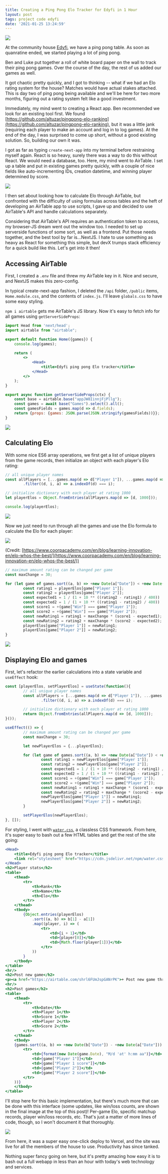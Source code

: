 ```yaml
---
title: Creating a Ping Pong Elo Tracker for Edyfi in 1 Hour
layout: post
tags: project code edyfi
date: '2021-01-25 13:24:59'
---
```


![](/blog/2021-01/edyfi-elo/final.jpg)

At the community house [Edyfi](https://edyfi.co/85e37d59e0064c8d8f4f2cb91168eb18), we have a ping pong table. As soon as quanratine ended, we started playing a lot of ping pong.

Ben and Luke put together a roll of white board paper on the wall to track their ping pong games. Over the course of the day, the rest of us added our games as well.

It got chaotic pretty quickly, and I got to thinking -- what if we had an Elo rating system for the house? Matches would have actual stakes attached. This is day two of ping pong being available and we'll be here for two more months, figuring out a rating system felt like a good investment.

Immediately, my mind went to creating a React app. Ben recommended we look for an existing tool first. We found [https://github.com/altuzar/pingpong-elo-ranking](https://github.com/altuzar/pingpong-elo-ranking), but it was a little jank (requiring each player to make an account and log in to log games). At the end of the day, I was surprised to come up short, without a good existing solution. So, building our own it was.

I got as far as typing `create-next-app` into my terminal before restraining myself again. React is so heavy, surely there was a way to do this without React. We would need a database, too. Here, my mind went to AirTable. I set up a table and put in existing games pretty quickly, with a couple of nice fields like auto-incrementing IDs, creation datetime, and winning player determined by score.

![](/blog/2021-01/edyfi-elo/airtable.jpg)

I then set about looking how to calculate Elo through AirTable, but confronted with the difficulty of using formulas across tables and the heft of developing an AirTable app to use scripts, I gave up and decided to use AirTable's API and handle calculations separately.

Considering that AirTable's API requires an authentication token to access, my browser-JS dream went out the window too. I needed to set up serverside functions of some sort, as well as a frontend. Put those needs together, and the best tool by far is...NextJS. I hate to use something as heavy as React for something this simple, but devX trumps stack efficiency for a quick build like this. Let's get into it then!

## Accessing AirTable
First, I created a `.env` file and threw my AirTable key in it. Nice and secure, and NextJS makes this zero-config.

In typical create-next-app fashion, I deleted the `/api` folder, `/public` items, `Home.module.css`, and the contents of `index.js`. I'll leave `globals.css` to have some easy styling.

`npm i airtable` gets me AirTable's JS library. Now it's easy to fetch info for all games using `getServerSideProps`:

```jsx
import Head from 'next/head';
import airtable from "airtable";

export default function Home({games}) {
    console.log(games);

    return (
        <>
            <Head>
                <title>Edyfi ping pong Elo tracker</title>
            </Head>
        </>
    );
}

export async function getServerSideProps(ctx) {
    const base = airtable.base("appJW8IinnjFjPllg");
    const games = await base("Games").select().all();
    const gamesFields = games.map(d => d.fields);
    return {props: {games: JSON.parse(JSON.stringify(gamesFields))}};
}
```

![](/blog/2021-01/edyfi-elo/browser.jpg)

## Calculating Elo
With some nice ES6 array operations, we first get a list of unique players from the game records, then initialize an object with each player's Elo rating:

```jsx
// all unique player names
const allPlayers = [...games.map(d => d["Player 1"]), ...games.map(d => d["Player 2"])]
		.filter((d, i, a) => a.indexOf(d) === i);

// initialize dictionary with each player at rating 1000
let playerElos = Object.fromEntries(allPlayers.map(d => [d, 1000]));

console.log(playerElos);
```

![](/blog/2021-01/edyfi-elo/ratings.jpg)

Now we just need to run through all the games and use the Elo formula to calculate the Elo for each player:

![](/blog/2021-01/edyfi-elo/elo-formula.png)

(Credit: [https://www.coorpacademy.com/en/blog/learning-innovation-en/elo-whos-the-best/](https://www.coorpacademy.com/en/blog/learning-innovation-en/elo-whos-the-best/))

```jsx
// maximum amount rating can be changed per game
const maxChange = 30;

for (let game of games.sort((a, b) => +new Date(a["Date"]) < +new Date(b["Date"]))) {
        const rating1 = playerElos[game["Player 1"]];
        const rating2 = playerElos[game["Player 2"]];
        const expected1 = 1 / (1 + 10 ** ((rating2 - rating1) / 400))
        const expected2 = 1 / (1 + 10 ** ((rating1 - rating2) / 400))
        const score1 = +(game["Win"] === game["Player 1"]);
        const score2 = +(game["Win"] === game["Player 2"]);
        const newRating1 = rating1 + maxChange * (score1 - expected1);
        const newRating2 = rating2 + maxChange * (score2 - expected2);
        playerElos[game["Player 1"]] = newRating1;
        playerElos[game["Player 2"]] = newRating2;
}
```

![](/blog/2021-01/edyfi-elo/elos.jpg)

## Displaying Elo and games
First, let's refactor the earlier calculations into a state variable and `useEffect` hook:

```jsx
const [playerElos, setPlayerElos] = useState(function(){
        // all unique player names
        const allPlayers = [...games.map(d => d["Player 1"]), ...games.map(d => d["Player 2"])]
                .filter((d, i, a) => a.indexOf(d) === i);

        // initialize dictionary with each player at rating 1000
        return Object.fromEntries(allPlayers.map(d => [d, 1000]));
}());

useEffect(() => {
        // maximum amount rating can be changed per game
        const maxChange = 30;

        let newPlayerElos = {...playerElos};

        for (let game of games.sort((a, b) => +new Date(a["Date"]) < +new Date(b["Date"]))) {
                const rating1 = newPlayerElos[game["Player 1"]];
                const rating2 = newPlayerElos[game["Player 2"]];
                const expected1 = 1 / (1 + 10 ** ((rating2 - rating1) / 400))
                const expected2 = 1 / (1 + 10 ** ((rating1 - rating2) / 400))
                const score1 = +(game["Win"] === game["Player 1"]);
                const score2 = +(game["Win"] === game["Player 2"]);
                const newRating1 = rating1 + maxChange * (score1 - expected1);
                const newRating2 = rating2 + maxChange * (score2 - expected2);
                newPlayerElos[game["Player 1"]] = newRating1;
                newPlayerElos[game["Player 2"]] = newRating2;
        }

        setPlayerElos(newPlayerElos);
}, []);
```

For styling, I went with [`water.css`](https://watercss.kognise.dev/), a classless CSS framework. From here, it's super easy to bash out a few HTML tables and get the rest of the site going:

```jsx
<Head>
    <title>Edyfi ping pong Elo tracker</title>
    <link rel="stylesheet" href="https://cdn.jsdelivr.net/npm/water.css@2/out/water.css"/>
</Head>
<h2>Player stats</h2>
<table>
    <thead>
        <tr>
            <th>Rank</th>
            <th>Name</th>
            <th>Elo</th>
        </tr>
    </thead>
    <tbody>
        {Object.entries(playerElos)
            .sort((a, b) => b[1] - a[1])
            .map((player, i) => (
                <tr>
                    <td>{i + 1}</td>
                    <td>{player[0]}</td>
                    <td>{Math.floor(player[1])}</td>
                </tr>
            ))
        }
    </tbody>
</table>
<hr/>
<h2>Post new game</h2>
<p><a href="https://airtable.com/shrl6FUmJspGANrPK">+ Post new game through AirTable form</a></p>
<hr/>
<h2>Past games</h2>
<table>
    <thead>
        <tr>
            <th>Date</th>
            <th>Player 1</th>
            <th>Score 1</th>
            <th>Player 2</th>
            <th>Score 2</th>
        </tr>
    </thead>
    <tbody>
    {games.sort((a, b) => +new Date(b["Date"]) - +new Date(a["Date"])).map(game => (
        <tr>
            <td>{format(new Date(game.Date), "M/d 'at' h:mm aa")}</td>
            <td>{game["Player 1"]}</td>
            <td>{game["Player 1 score"]}</td>
            <td>{game["Player 2"]}</td>
            <td>{game["Player 2 score"]}</td>
        </tr>
    ))}
    </tbody>
</table>
```

I'll stop here for this basic implementation, but there's much more that can be done with this interface (some updates, like win/loss counts, are shown in the final image at the top of this post)! Per-game Elo, specific matchup records, player win/loss records, etc. That's just a matter of more lines of code, though, so I won't document it that thoroughly.

![](/blog/2021-01/edyfi-elo/prototype.jpg)

From here, it was a super easy one-click deploy to Vercel, and the site was live for all the members of the house to use. Productivity has since tanked.

Nothing super fancy going on here, but it's pretty amazing how easy it is to bash out a full webapp in less than an hour with today's web technology and services.